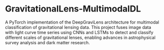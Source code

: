 # GravitationalLens-MultimodalDL
A PyTorch implementation of the DeepGraviLens architecture for multimodal classification of gravitational lensing data. This project fuses image data with light curve time series using CNNs and LSTMs to detect and classify different scales of gravitational lenses, enabling advances in astrophysical survey analysis and dark matter research.
